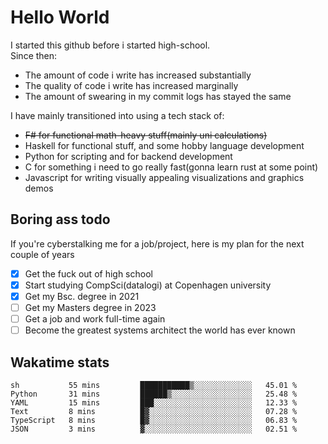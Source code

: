 # Hello World

I started this github before i started high-school.  
Since then:
- The amount of code i write has increased substantially
- The quality of code i write has increased marginally
- The amount of swearing in my commit logs has stayed the same

I have mainly transitioned into using a tech stack of:
- ~~F# for functional math-heavy stuff(mainly uni calculations)~~
- Haskell for functional stuff, and some hobby language development
- Python for scripting and for backend development
- C for something i need to go really fast(gonna learn rust at some point)
- Javascript for writing visually appealing visualizations and graphics demos

## Boring ass todo
If you're cyberstalking me for a job/project, here is my plan for the next couple of years
- [x] Get the fuck out of high school
- [x] Start studying CompSci(datalogi) at Copenhagen university
- [x] Get my Bsc. degree in 2021
- [ ] Get my Masters degree in 2023
- [ ] Get a job and work full-time again
- [ ] Become the greatest systems architect the world has ever known

## Wakatime stats
<!--START_SECTION:waka-->

```text
sh           55 mins         ███████████▒░░░░░░░░░░░░░   45.01 %
Python       31 mins         ██████▒░░░░░░░░░░░░░░░░░░   25.48 %
YAML         15 mins         ███░░░░░░░░░░░░░░░░░░░░░░   12.33 %
Text         8 mins          █▓░░░░░░░░░░░░░░░░░░░░░░░   07.28 %
TypeScript   8 mins          █▓░░░░░░░░░░░░░░░░░░░░░░░   06.83 %
JSON         3 mins          ▓░░░░░░░░░░░░░░░░░░░░░░░░   02.51 %
```

<!--END_SECTION:waka-->
